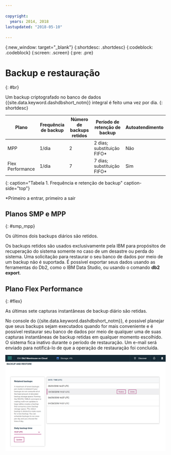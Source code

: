 ```yaml
---

copyright:
  years: 2014, 2018
lastupdated: "2018-05-10"

---
```


<!-- Attribute definitions --> 
{:new_window: target="_blank"}
{:shortdesc: .shortdesc}
{:codeblock: .codeblock}
{:screen: .screen}
{:pre: .pre}

# Backup e restauração
{: #br}

Um backup criptografado no banco de dados {{site.data.keyword.dashdbshort_notm}} integral é feito uma vez por
dia.
{: shortdesc}

| Plano              | Frequência de backup | Número de backups retidos  | Período de retenção de backup | Autoatendimento   |
|-------------------|------------------|----------------------------|---------------------------|--------------|
| MPP               | 1/dia          | 2                          | 2 dias; substituição FIFO*      | Não          |
| Flex Performance  | 1/dia          | 7                          | 7 dias; substituição FIFO*      | Sim          |
{: caption="Tabela 1. Frequência e retenção de backup" caption-side="top"}

*Primeiro a entrar, primeiro a sair

## Planos SMP e MPP
{: #smp_mpp}

Os últimos dois backups diários são retidos.

Os backups retidos são usados exclusivamente pela IBM para propósitos de recuperação do sistema somente no caso de um desastre ou perda do sistema. Uma solicitação para restaurar o seu banco de dados por meio de um backup não é suportada. É possível exportar seus dados usando as ferramentas do Db2, como o IBM Data Studio, ou usando o comando **db2
export**. 

## Plano Flex Performance
{: #flex}

As últimas sete capturas instantâneas de backup diário são retidas.

No console do {{site.data.keyword.dashdbshort_notm}}, é possível planejar que seus backups sejam executados quando for mais conveniente e é possível restaurar seu banco de dados por meio de qualquer uma de suas capturas instantâneas de backup retidas em qualquer momento escolhido. O sistema
fica inativo durante o período de restauração. Um e-mail será enviado para notificá-lo de que a operação de restauração foi
concluída.

![Visualização da página de backup e restauração do console da web](images/br.png)

